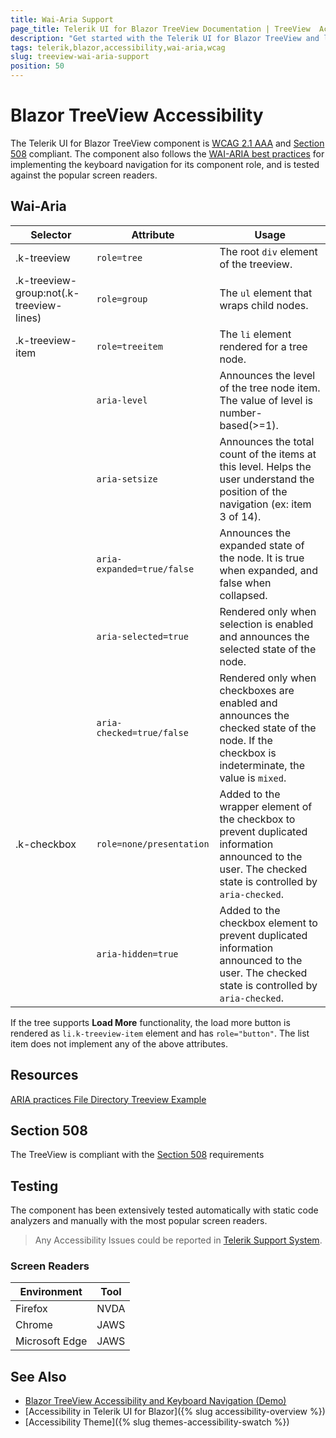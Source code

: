 ```yaml
---
title: Wai-Aria Support
page_title: Telerik UI for Blazor TreeView Documentation | TreeView  Accessibility
description: "Get started with the Telerik UI for Blazor TreeView and learn about its accessibility support for WAI-ARIA, Section 508, and WCAG 2.1."
tags: telerik,blazor,accessibility,wai-aria,wcag
slug: treeview-wai-aria-support 
position: 50 
---
```


# Blazor TreeView Accessibility



The Telerik UI for Blazor TreeView component is [WCAG 2.1 AAA](https://www.w3.org/TR/WCAG21/) and [Section 508](http://www.section508.gov/) compliant. The component also follows the [WAI-ARIA best practices](https://www.w3.org/WAI/ARIA/apg/) for implementing the keyboard navigation for its component role, and is tested against the popular screen readers.

## Wai-Aria

| Selector | Attribute | Usage |
| -------- | --------- | ----- |
| .k-treeview | `role=tree` | The root `div` element of the treeview. |
| .k-treeview-group:not(.k-treeview-lines) | `role=group` | The `ul` element that wraps child nodes. |
| .k-treeview-item | `role=treeitem` | The `li` element rendered for a tree node. |
|  | `aria-level` | Announces the level of the tree node item. The value of level is number-based(>=1). |
|  | `aria-setsize` | Announces the total count of the items at this level. Helps the user understand the position of the navigation (ex: item 3 of 14). |
|  | `aria-expanded=true/false` | Announces the expanded state of the node. It is true when expanded, and false when collapsed. |
|  | `aria-selected=true` | Rendered only when selection is enabled and announces the selected state of the node. |
|  | `aria-checked=true/false` | Rendered only when checkboxes are enabled and announces the checked state of the node. If the checkbox is indeterminate, the value is `mixed`. |
| .k-checkbox | `role=none/presentation` | Added to the wrapper element of the checkbox to prevent duplicated information announced to the user. The checked state is controlled by `aria-checked`. |
|  | `aria-hidden=true` | Added to the checkbox element to prevent duplicated information announced to the user. The checked state is controlled by `aria-checked`. |


If the tree supports **Load More** functionality, the load more button is rendered as `li.k-treeview-item` element and has `role="button"`. The list item does not implement any of the above attributes.

## Resources

[ARIA practices File Directory Treeview Example](https://www.w3.org/WAI/ARIA/apg/example-index/treeview/treeview-1/treeview-1a.html)

## Section 508


The TreeView is compliant with the [Section 508](http://www.section508.gov/) requirements

## Testing


The component has been extensively tested automatically with static code analyzers and manually with the most popular screen readers.

> Any Accessibility Issues could be reported in [Telerik Support System](https://www.telerik.com/account/support-center).

### Screen Readers

| Environment | Tool |
| ----------- | ---- |
| Firefox | NVDA |
| Chrome | JAWS |
| Microsoft Edge | JAWS |



## See Also

* [Blazor TreeView Accessibility and Keyboard Navigation (Demo)](https://demos.telerik.com/blazor-ui/treeview/keyboard-navigation)
* [Accessibility in Telerik UI for Blazor]({% slug accessibility-overview %})
* [Accessibility Theme]({% slug themes-accessibility-swatch %})